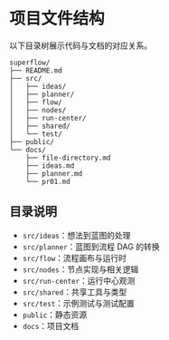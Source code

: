 # 项目文件结构

以下目录树展示代码与文档的对应关系。

```
superflow/
├── README.md
├── src/
│   ├── ideas/
│   ├── planner/
│   ├── flow/
│   ├── nodes/
│   ├── run-center/
│   ├── shared/
│   └── test/
├── public/
└── docs/
    ├── file-directory.md
    ├── ideas.md
    ├── planner.md
    └── pr01.md
```

## 目录说明
- `src/ideas`：想法到蓝图的处理
- `src/planner`：蓝图到流程 DAG 的转换
- `src/flow`：流程画布与运行时
- `src/nodes`：节点实现与相关逻辑
- `src/run-center`：运行中心观测
- `src/shared`：共享工具与类型
- `src/test`：示例测试与测试配置
- `public`：静态资源
- `docs`：项目文档
